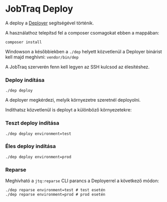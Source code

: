 # JobTraq Deploy

A deploy a [Deployer](https://deployer.org/) segítségével történik.

A használathoz telepítsd fel a composer csomagokat ebben a mappában:

```shell
composer install
```

Windowson a későbbiekben a `./dep` helyett közvetlenül a Deployer binárist kell
majd meghívni: `vendor/bin/dep`

A JobTraq szerverén fenn kell legyen az SSH kulcsod az élesítéshez.

### Deploy indítása

```shell
./dep deploy
```

A deployer megkérdezi, melyik környezetre szeretnél deployolni.

Indíthatsz közvetlenül is deployt a különböző környezetekre:

### Teszt deploy indítása

```shell
./dep deploy environment=test
```

### Éles deploy indítása

```shell
./dep deploy environment=prod
```

### Reparse

Meghívható a `jtq:reparse` CLI parancs a Deployerrel a következő módon:


```shell
./dep reparse environment=test # test esetén
./dep reparse environment=prod # prod esetén
```
